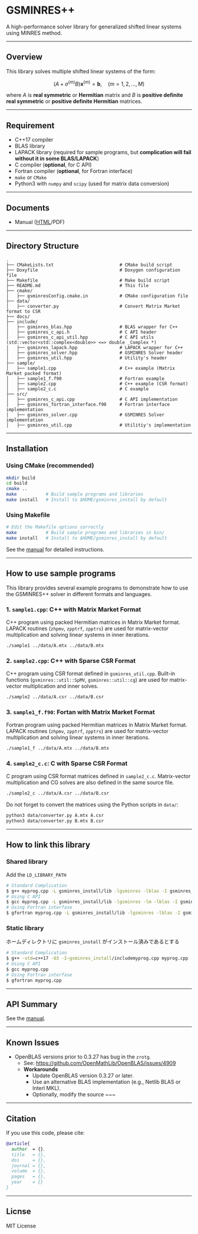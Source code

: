 # GSMINRES++

A high-performance solver library for generalized shifted linear systems using MINRES method.

---

## Overview

This library solves multiple shifted linear systems of the form:

$$ (A + \sigma^{(m)}B)\textbf{x}^{(m)} = \textbf{b}, \quad (m=1, 2, \dots, M) $$

where $A$ is **real symmetric** or **Hermitian** matrix and $B$ is **positive definite real symmetric** or **positive definite Hermitian** matrices.

---

## Requirement

- C++17 compiler
- BLAS library
- LAPACK library (required for sample programs, but **complication will fail without it in some BLAS/LAPACK**)
- C compiler (**optional**, for C API)
- Fortran compiler (**optional**, for Fortran interface)
- `make` or `CMake`
- Python3 with `numpy` and `scipy` (used for matrix data conversion)
<!-- zrot_ が原因
/usr/bin/ld: bin/libgsminres.so: undefined reference to zrot_'
collect2: error: ld returned 1 exit status 
make: *** [Makefile:83: bin/sample2_c] エラー 1
-->

---

## Documents

- Manual ([HTML](https://shunhidaka.github.io/GSMINRESpp/)/PDF)

---

## Directory Structure

```
.  
├── CMakeLists.txt                         # CMake build script
├── Doxyfile                               # Doxygen configuration file   
├── Makefile                               # Make build script
├── README.md                              # This file
├── cmake/                          
│   ├── gsminresConfig.cmake.in            # CMake configuration file
├── data/
│   ├── converter.py                       # Convert Matrix Market format to CSR
├── docs/
├── include/  
│   ├── gsminres_blas.hpp                  # BLAS wrapper for C++
│   ├── gsminres_c_api.h                   # C API header
│   ├── gsminres_c_api_util.hpp            # C API utils (std::vector<std::complex<double>> <=> double _Complex *)
│   ├── gsminres_lapack.hpp                # LAPACK wrapper for C++
│   ├── gsminres_solver.hpp                # GSMINRES Solver header
│   ├── gsminres_util.hpp                  # Utility's header
├── sample/  
│   ├── sample1.cpp                        # C++ example (Matrix Market packed format)
│   ├── sample1_f.f90                      # Fortran example
│   ├── sample2.cpp                        # C++ example (CSR format)
│   ├── sample2_c.c                        # C example
├── src/  
│   ├── gsminres_c_api.cpp                 # C API implementation
│   ├── gsminres_fortran_interface.f90     # Fortran interface implementation
│   ├── gsminres_solver.cpp                # GSMINRES Solver implementation
│   ├── gsminres_util.cpp                  # Utilitiy's implementation
```

---

## Installation

### Using CMake (recommended)
``` bash
mkdir build
cd build
cmake ..
make           # Build sample programs and libraries
make install   # Install to $HOME/gsminres_install by default
```
### Using Makefile
``` bash
# Edit the Makefile options correctly
make           # Build sample programs and libraries in bin/
make install   # Install to $HOME/gsminres_install by default
```
See the [manual](https://shunhidaka.github.io/GSMINRESpp/) for detailed instructions.

---

## How to use sample programs

This library provides several example programs to demonstrate how to use the GSMINRES++ solver in different formats and languages.

### 1. `sample1.cpp`: C++ with Matrix Market Format
C++ program using packed Hermitian matrices in Matrix Market format. LAPACK routines (`zhpmv`, `zpptrf`, `zpptrs`) are used for matrix-vector multiplication and solving linear systems in inner iterations.
``` bash
./sample1 ../data/A.mtx ../data/B.mtx
```
### 2. `sample2.cpp`: C++ with Sparse CSR Format
C++ program using CSR format defined in `gsminres_util.cpp`. Built-in functions (`gsminres::util::SpMV`, `gsminres::util::cg`) are used for matrix-vector multiplication and inner solves.
``` bash
./sample2 ../data/A.csr ../data/B.csr
```
### 3. `sample1_f.f90`: Fortan with Matrix Market Format
Fortran program using packed Hermitian matrices in Matrix Market format. LAPACK routines (`zhpmv`, `zpptrf`, `zpptrs`) are used for matrix-vector multiplication and solving linear systems in inner iterations.
``` bash
./sample1_f ../data/A.mtx ../data/B.mtx
```
### 4. `sample2_c.c`: C with Sparse CSR Format
C program using CSR format matrices defined in `sample2_c.c`. Matrix-vector multiplication and CG solves are also defined in the same source file.
``` bash
./sample2_c ../data/A.csr ../data/B.csr
```

Do not forget to convert the matrices using the Python scripts in `data/`:
```bash
python3 data/converter.py A.mtx A.csr
python3 data/converter.py B.mtx B.csr
```

---

## How to link this library

### Shared library
Add the `LD_LIBRARY_PATH`
``` bash
# Standard Complication
$ g++ myprog.cpp -L gsminres_install/lib -lgsminres -lblas -I gsminres_install/include
# Using C API
$ gcc myprog.cpp -L gsminres_install/lib -lgsminres -lm -lblas -I gsminres_install/include
# Using Fortran interfase
$ gfortran myprog.cpp -L gsminres_install/lib -lgsminres -lblas -I gsminres_install/include
```

### Static library
ホームディレクトリに `gsminres_install` がインストール済みであるとする
``` bash
# Standard Complication
$ g++ -std=c++17 -O3 -I~gsminres_install/includemyprog.cpp myprog.cpp -L~gsminres_install/lib -lgsminres -lblas -llapack -fopenmp -o myprog
# Using C API
$ gcc myprog.cpp
# Using Fortran interfase
$ gfortran myprog.cpp
```

---

## API Summary
See the [manual](https://shunhidaka.github.io/GSMINRESpp/annotated.html).

---

## Known Issues
- OpenBLAS versions prior to 0.3.27 has bug in the `zrotg`.
  - See: https://github.com/OpenMathLib/OpenBLAS/issues/4909
  - **Workarounds**
    - Update OpenBLAS version 0.3.27 or later.
    - Use an alternative BLAS implementation (e.g., Netlib BLAS or Interl MKL).
    - Optionally, modify the source ~~~

---

## Citation
If you use this code, please cite:
``` bibtex
@article{
  author  = {},
  title   = {},
  doi     = {},
  journal = {},
  volume  = {},
  pages   = {},
  year    = {}
}
```

---

## Licnse
MIT License
